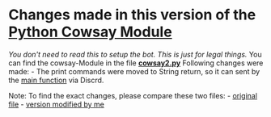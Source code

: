 # Changes made in this version of the [Python Cowsay Module](https://github.com/VaasuDevanS/cowsay-python)
*You don't need to read this to setup the bot. This is just for legal things.*
You can find the cowsay-Module in the file [**cowsay2.py**](https://github.com/just-dev-creator/Cowsay-Discord-Bot/blob/main/cowsay2.py)
Following changes were made:
	- The print commands were moved to String return, so it can sent by the [main function](https://github.com/just-dev-creator/Cowsay-Discord-Bot/blob/main/main.py) via Discrd. 

Note: To find the exact changes, please compare these two files:
	- [original file](https://github.com/VaasuDevanS/cowsay-python/blob/master/cowsay/main.py)
	- [version modified by me](https://github.com/just-dev-creator/Cowsay-Discord-Bot/blob/main/cowsay2.py)
